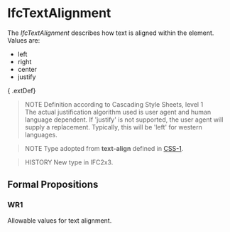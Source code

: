 # IfcTextAlignment

The _IfcTextAlignment_ describes how text is aligned within the element. Values are:

* left
* right
* center
* justify

{ .extDef}
> NOTE  Definition according to Cascading Style Sheets, level 1  
> The actual justification algorithm used is user agent and human language dependent. If 'justify' is not supported, the user agent will supply a replacement. Typically, this will be 'left' for western languages.

> NOTE  Type adopted from **text-align** defined in [CSS-1](../../../bibliography.htm#CSS1).

> HISTORY  New type in IFC2x3.

## Formal Propositions

### WR1
Allowable values for text alignment.
